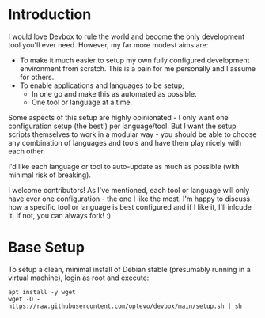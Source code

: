 # Introduction
I would love Devbox to rule the world and become the only development tool you'll ever need. However, my far more modest aims are:
- To make it much easier to setup my own fully configured development environment from scratch. This is a pain for me personally and I assume for others.
- To enable applications and languages to be setup;
  - In one go and make this as automated as possible.
  - One tool or language at a time.

Some aspects of this setup are highly opinionated - I only want one configuration setup (the best!) per language/tool.
But I want the setup scripts themselves to work in a modular way - you should be able to choose any combination of languages and tools and have them play nicely with each other.

I'd like each language or tool to auto-update as much as possible (with minimal risk of breaking).

I welcome contributors! As I've mentioned, each tool or language will only have ever one configuration - the one I like the most. I'm happy to discuss how a specific tool or language is best configured and if I like it, I'll inlcude it. If not, you can always fork! :)

# Base Setup
To setup a clean, minimal install of Debian stable (presumably running in a virtual machine), login as root and execute:

```
apt install -y wget
wget -O - https://raw.githubusercontent.com/optevo/devbox/main/setup.sh | sh

```
